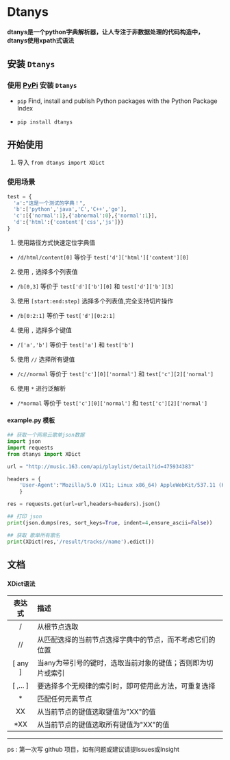 # Dtanys

<b>dtanys是一个python字典解析器，让人专注于非数据处理的代码构造中，dtanys使用xpath式语法</b>


## 安装 `Dtanys`

### 使用 [PyPi](https://pypi.org/) 安装 `Dtanys`

* `pip` Find, install and publish Python packages with the Python Package Index 

* `pip install dtanys`

## 开始使用

1. 导入 `from dtanys import XDict`

### 使用场景

```python
test = {
  'a':"这是一个测试的字典！",
  'b':['python','java','C','C++','go'],
  'c':[{'normal':1},{'abnormal':0},{'normal':1}],
  'd':{'html':{'content'['css','js']}}
}
```

1. 使用路径方式快速定位字典值

* `/d/html/content[0]` 等价于 `test['d']['html']['content'][0]`

2. 使用 `,` 选择多个列表值

* `/b[0,3]` 等价于 `test['d']['b'][0]` 和 `test['d']['b'][3]`

3. 使用 `[start:end:step]` 选择多个列表值,完全支持切片操作

* `/b[0:2:1]` 等价于 `test['d'][0:2:1]`

4. 使用 `,` 选择多个键值

* `/['a','b']` 等价于 `test['a']` 和 `test['b']`
  
5. 使用 `//` 选择所有键值

* `/c//normal` 等价于 `test['c'][0]['normal']` 和 `test['c'][2]['normal']`

6. 使用 `*` 进行泛解析

* `/*normal` 等价于 `test['c'][0]['normal']` 和 `test['c'][2]['normal']`


#### example.py 模板

``` python
## 获取一个网易云歌单json数据
import json
import requests
from dtanys import XDict

url = "http://music.163.com/api/playlist/detail?id=475934383"

headers = {
    'User-Agent':"Mozilla/5.0 (X11; Linux x86_64) AppleWebKit/537.11 (KHTML, like Gecko) Chrome/23.0.1271.64 Safari/537.11",
    }

res = requests.get(url=url,headers=headers).json()

## 打印 json
print(json.dumps(res, sort_keys=True, indent=4,ensure_ascii=False))

## 获取 歌单所有歌名
print(XDict(res,'/result/tracks//name').edict())

```


## 文档

#### XDict语法

| 表达式 | 描述 |
| :----: | :----- |
| / | 从根节点选取 |
| // | 从匹配选择的当前节点选择字典中的节点，而不考虑它们的位置 |
| [ any ] | 当any为带引号的键时，选取当前对象的键值；否则即为切片或索引 |
| [ ,... ] | 要选择多个无规律的索引时，即可使用此方法，可重复选择 |
| * | 匹配任何元素节点 |
| XX | 从当前节点的键值选取键值为"XX"的值 |
| *XX | 从当前节点的键值选取所有键值为"XX"的值 |

---

ps : 第一次写 github 项目，如有问题或建议请提Issues或Insight